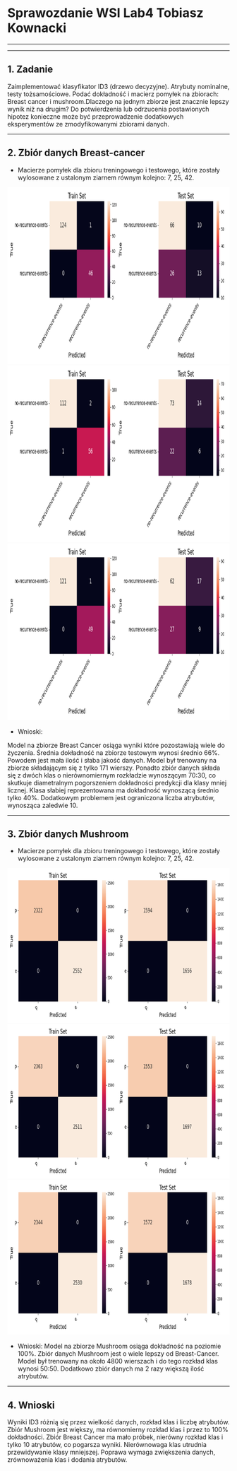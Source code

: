 
# Sprawozdanie WSI Lab4 Tobiasz Kownacki

------------------------------
------------------------------

## 1. Zadanie

Zaimplementować klasyfikator ID3 (drzewo decyzyjne). Atrybuty nominalne, testy tożsamościowe. Podać dokładność i macierz pomyłek na zbiorach: Breast cancer i mushroom.Dlaczego na jednym zbiorze jest znacznie lepszy wynik niż na drugim? Do potwierdzenia lub odrzucenia postawionych hipotez konieczne może być przeprowadzenie dodatkowych eksperymentów ze zmodyfikowanymi zbiorami danych.

------------------------------

## 2. Zbiór danych Breast-cancer

- Macierze pomyłek dla zbioru treningowego i testowego, które zostały wylosowane z ustalonym ziarnem równym kolejno: 7, 25, 42.

<div style="text-align: center;">

<img src="images/breast-cancer_matrix_7.png" alt="Opis obrazu" width="800" height="400">
<img src="images/breast-cancer_matrix_25.png" alt="Opis obrazu" width="800" height="400">
<img src="images/breast-cancer_matrix_42.png" alt="Opis obrazu" width="800" height="400">

</div>

- Wnioski:

 Model na zbiorze Breast Cancer osiąga wyniki które pozostawiają wiele do życzenia. Średnia dokładność na zbiorze testowym wynosi średnio 66%. Powodem jest mała ilość i słaba jakość danych. Model był trenowany na zbiorze składającym się z tylko 171 wierszy. Ponadto zbiór danych składa się z dwóch klas o nierównomiernym rozkładzie wynoszącym 70:30, co skutkuje diametralnym pogorszeniem dokładności predykcji dla klasy mniej licznej. Klasa słabiej reprezentowana ma dokładność wynoszącą średnio tylko 40%. Dodatkowym problemem jest ograniczona liczba atrybutów, wynosząca zaledwie 10.

------------------------------

## 3. Zbiór danych Mushroom

- Macierze pomyłek dla zbioru treningowego i testowego, które zostały wylosowane z ustalonym ziarnem równym kolejno: 7, 25, 42.

<div style="text-align: center;">
<img src="images/mushroom_matrix_7.png" alt="Opis obrazu" width="700" height="350">
<img src="images/mushroom_matrix_25.png" alt="Opis obrazu" width="700" height="350">
<img src="images/mushroom_matrix_42.png" alt="Opis obrazu" width="700" height="350">
</div>

- Wnioski:
Model na zbiorze Mushroom osiąga dokładność na poziomie 100%. Zbiór danych Mushroom jest o wiele lepszy od Breast-Cancer. Model był trenowany na około 4800 wierszach i do tego rozkład klas wynosi 50:50. Dodatkowo zbiór danych ma 2 razy większą ilość atrybutów.

------------------------------

## 4. Wnioski

Wyniki ID3 różnią się przez wielkość danych, rozkład klas i liczbę atrybutów. Zbiór Mushroom jest większy, ma równomierny rozkład klas i przez to 100% dokładności. Zbiór Breast Cancer ma mało próbek, nierówny rozkład klas i tylko 10 atrybutów, co pogarsza wyniki. Nierównowaga klas utrudnia przewidywanie klasy mniejszej. Poprawa wymaga zwiększenia danych, zrównoważenia klas i dodania atrybutów.
